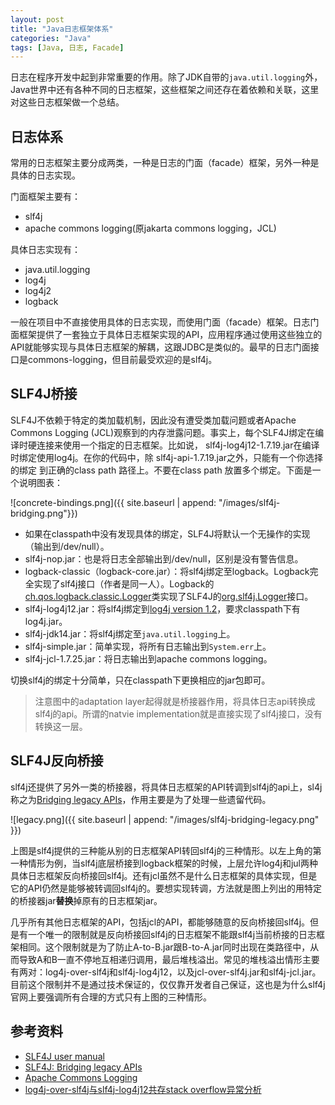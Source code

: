 ```yaml
---
layout: post
title: "Java日志框架体系"
categories: "Java"
tags: [Java, 日志, Facade]
---
```


日志在程序开发中起到非常重要的作用。除了JDK自带的`java.util.logging`外，Java世界中还有各种不同的日志框架，这些框架之间还存在着依赖和关联，这里对这些日志框架做一个总结。

## 日志体系

常用的日志框架主要分成两类，一种是日志的门面（facade）框架，另外一种是具体的日志实现。

门面框架主要有：
* slf4j
* apache commons logging(原jakarta commons logging，JCL)

具体日志实现有：
* java.util.logging
* log4j
* log4j2
* logback

一般在项目中不直接使用具体的日志实现，而使用门面（facade）框架。日志门面框架提供了一套独立于具体日志框架实现的API，应用程序通过使用这些独立的API就能够实现与具体日志框架的解耦，这跟JDBC是类似的。最早的日志门面接口是commons-logging，但目前最受欢迎的是slf4j。

## SLF4J桥接

SLF4J不依赖于特定的类加载机制，因此没有遭受类加载问题或者Apache Commons Logging (JCL)观察到的内存泄露问题。事实上，每个SLF4J绑定在编译时硬连接来使用一个指定的日志框架。比如说， slf4j-log4j12-1.7.19.jar在编译时绑定使用log4j。在你的代码中，除  slf4j-api-1.7.19.jar之外，只能有一个你选择的绑定 到正确的class path 路径上。不要在class path 放置多个绑定。下面是一个说明图表：

![concrete-bindings.png]({{ site.baseurl | append: "/images/slf4j-bridging.png"}})

* 如果在classpath中没有发现具体的绑定，SLF4J将默认一个无操作的实现（输出到/dev/null）。
* slf4j-nop.jar：也是将日志全部输出到/dev/null，区别是没有警告信息。
* logback-classic（logback-core.jar）：将slf4j绑定至logback。Logback完全实现了slf4j接口（作者是同一人）。Logback的[ch.qos.logback.classic.Logger](http://logback.qos.ch/apidocs/ch/qos/logback/classic/Logger.html)类实现了SLF4J的[org.slf4j.Logger](http://www.slf4j.org/apidocs/org/slf4j/Logger.html)接口。
* slf4j-log4j12.jar：将slf4j绑定到[log4j version 1.2](http://logging.apache.org/log4j/1.2/index.html)，要求classpath下有log4j.jar。
* slf4j-jdk14.jar：将slf4j绑定至`java.util.logging`上。
* slf4j-simple.jar：简单实现，将所有日志输出到`System.err`上。
* slf4j-jcl-1.7.25.jar：将日志输出到apache commons logging。

切换slf4j的绑定十分简单，只在classpath下更换相应的jar包即可。

> 注意图中的adaptation layer起得就是桥接器作用，将具体日志api转换成slf4j的api。所谓的natvie implementation就是直接实现了slf4j接口，没有转换这一层。

## SLF4J反向桥接

slf4j还提供了另外一类的桥接器，将具体日志框架的API转调到slf4j的api上，sl4j称之为[Bridging legacy APIs](https://www.slf4j.org/legacy.html)，作用主要是为了处理一些遗留代码。

![legacy.png]({{ site.baseurl | append: "/images/slf4j-bridging-legacy.png" }})

上图是slf4j提供的三种能从别的日志框架API转回slf4j的三种情形。以左上角的第一种情形为例，当slf4j底层桥接到logback框架的时候，上层允许log4j和jul两种具体日志框架反向桥接回slf4j。还有jcl虽然不是什么日志框架的具体实现，但是它的API仍然是能够被转调回slf4j的。要想实现转调，方法就是图上列出的用特定的桥接器jar**替换**掉原有的日志框架jar。

几乎所有其他日志框架的API，包括jcl的API，都能够随意的反向桥接回slf4j。但是有一个唯一的限制就是反向桥接回slf4j的日志框架不能跟slf4j当前桥接的日志框架相同。这个限制就是为了防止A-to-B.jar跟B-to-A.jar同时出现在类路径中，从而导致A和B一直不停地互相递归调用，最后堆栈溢出。常见的堆栈溢出情形主要有两对：log4j-over-slf4j和slf4j-log4j12，以及jcl-over-slf4j.jar和slf4j-jcl.jar。目前这个限制并不是通过技术保证的，仅仅靠开发者自己保证，这也是为什么slf4j官网上要强调所有合理的方式只有上图的三种情形。

## 参考资料
* [SLF4J user manual](https://www.slf4j.org/manual.html)
* [SLF4J: Bridging legacy APIs](https://www.slf4j.org/legacy.html)
* [Apache Commons Logging](https://commons.apache.org/proper/commons-logging/guide.html)
* [log4j-over-slf4j与slf4j-log4j12共存stack overflow异常分析](http://blog.csdn.net/kxcfzyk/article/details/38613861)